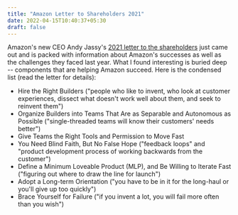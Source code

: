```yaml
---
title: "Amazon Letter to Shareholders 2021"
date: 2022-04-15T10:40:37+05:30
draft: false
---
```


Amazon's new CEO Andy Jassy's [2021 letter to the shareholders][1] just came out and is packed with information about Amazon's successes as well as the challenges they faced last year. What I found interesting is buried deep -- components that are helping Amazon succeed. Here is the condensed list (read the letter for details):

- Hire the Right Builders ("people who like to invent, who look at customer experiences, dissect what doesn't work well about them, and seek to reinvent them")
- Organize Builders into Teams That Are as Separable and Autonomous as Possible ("single-threaded teams will know their customers' needs better")
- Give Teams the Right Tools and Permission to Move Fast
- You Need Blind Faith, But No False Hope ("feedback loops" and "product development process of working backwards from the customer")
- Define a Minimum Loveable Product (MLP), and Be Willing to Iterate Fast ("figuring out where to draw the line for launch")
- Adopt a Long-term Orientation ("you have to be in it for the long-haul or you'll give up too quickly")
- Brace Yourself for Failure ("if you invent a lot, you will fail more often than you wish")

[1]: https://www.aboutamazon.com/news/company-news/2021-letter-to-shareholders

